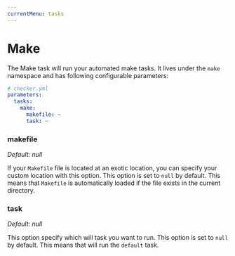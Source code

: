 ```yaml
---
currentMenu: tasks
---
```


# Make

The Make task will run your automated make tasks.
It lives under the `make` namespace and has following configurable parameters:

```yaml
# checker.yml
parameters:
  tasks:
    make:
      makefile: ~
      task: ~
```

### makefile

*Default: null*

If your `Makefile` file is located at an exotic location,
you can specify your custom location with this option.
This option is set to `null` by default.
This means that `Makefile` is automatically loaded
if the file exists in the current directory.

### task

*Default: null*

This option specify which will task you want to run.
This option is set to `null` by default.
This means that will run the `default` task.
